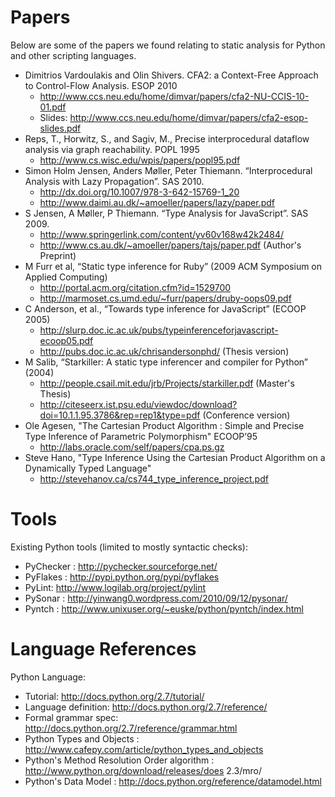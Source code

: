 # Papers #
Below are some of the papers we found relating to static analysis for Python and other scripting languages.
  * Dimitrios Vardoulakis and Olin Shivers. CFA2: a Context-Free Approach to Control-Flow Analysis. ESOP 2010
    * http://www.ccs.neu.edu/home/dimvar/papers/cfa2-NU-CCIS-10-01.pdf
    * Slides: http://www.ccs.neu.edu/home/dimvar/papers/cfa2-esop-slides.pdf
  * Reps, T., Horwitz, S., and Sagiv, M., Precise interprocedural dataflow analysis via graph reachability. POPL 1995
    * http://www.cs.wisc.edu/wpis/papers/popl95.pdf
  * Simon Holm Jensen, Anders Møller, Peter Thiemann. “Interprocedural Analysis with Lazy Propagation”. SAS 2010.
    * http://dx.doi.org/10.1007/978-3-642-15769-1_20
    * http://www.daimi.au.dk/~amoeller/papers/lazy/paper.pdf
  * S Jensen, A Møller, P Thiemann. “Type Analysis for JavaScript”. SAS 2009.
    * http://www.springerlink.com/content/yv60v168w42k2484/
    * http://www.cs.au.dk/~amoeller/papers/tajs/paper.pdf (Author's Preprint)
  * M Furr et al, “Static type inference for Ruby” (2009 ACM Symposium on Applied Computing)
    * http://portal.acm.org/citation.cfm?id=1529700
    * http://marmoset.cs.umd.edu/~furr/papers/druby-oops09.pdf
  * C Anderson, et al., “Towards type inference for JavaScript” (ECOOP 2005)
    * http://slurp.doc.ic.ac.uk/pubs/typeinferenceforjavascript-ecoop05.pdf
    * http://pubs.doc.ic.ac.uk/chrisandersonphd/ (Thesis version)
  * M Salib, “Starkiller: A static type inferencer and compiler for Python” (2004)
    * http://people.csail.mit.edu/jrb/Projects/starkiller.pdf (Master's Thesis)
    * http://citeseerx.ist.psu.edu/viewdoc/download?doi=10.1.1.95.3786&rep=rep1&type=pdf (Conference version)
  * Ole Agesen, "The Cartesian Product Algorithm : Simple and Precise Type Inference of Parametric Polymorphism" ECOOP’95
    * http://labs.oracle.com/self/papers/cpa.ps.gz
  * Steve Hano, "Type Inference Using the Cartesian Product Algorithm on a Dynamically Typed Language"
    * http://stevehanov.ca/cs744_type_inference_project.pdf

# Tools #
Existing Python tools (limited to mostly syntactic checks):
  * PyChecker : http://pychecker.sourceforge.net/
  * PyFlakes : http://pypi.python.org/pypi/pyflakes
  * PyLint: http://www.logilab.org/project/pylint
  * PySonar : http://yinwang0.wordpress.com/2010/09/12/pysonar/
  * Pyntch : http://www.unixuser.org/~euske/python/pyntch/index.html

# Language References #
Python Language:
  * Tutorial: http://docs.python.org/2.7/tutorial/
  * Language definition: http://docs.python.org/2.7/reference/
  * Formal grammar spec: http://docs.python.org/2.7/reference/grammar.html
  * Python Types and Objects : http://www.cafepy.com/article/python_types_and_objects
  * Python's Method Resolution Order algorithm : http://www.python.org/download/releases/does 2.3/mro/
  * Python's Data Model : http://docs.python.org/reference/datamodel.html